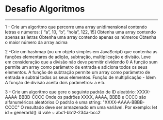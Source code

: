 # Desafio Algoritmos
__________________________________

1 - Crie um algoritmo que percorre uma array unidimensional contendo letras e números: [ “a”, 10, “b”, “hola”, 122, 15]
Obtenha uma array contendo apenas as letras
Obtenha uma array contendo apenas os números
Obtenha o maior número da array acima

2 -Crie um hashmap (ou um objeto simples em JavaScript) que contenha as funções elementares de adição, subtração, multiplicação e divisão.
Leve em consideração que a divisão não deve permitir dividendo 0
A função sum permite um array como parâmetro de entrada e adiciona todos os seus elementos.
A função de subtração permite um array como parâmetro de entrada e subtrai todos os seus elementos.
Função de multiplicação - Idem
A função de divisão aceita dois parâmetros: a e b.

3 - Crie um algoritmo que gere o seguinte padrão de ID aleatório: XXXX-AAAA-BBBB-CCCC
Onde os padrões XXXX, AAAA, BBBB e CCCC são alfanuméricos aleatórios
O padrão é uma string: "XXXX-AAAA-BBBB-CCCC"
O resultado deve ser armazenado em uma variável. Por exemplo:
let id = generarId()
id vale ~ abc1-bb12-234a-bcc2
